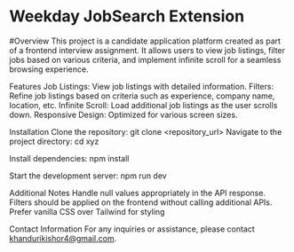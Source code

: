 # Weekday JobSearch Extension
#Overview
This project is a candidate application platform created as part of a frontend interview assignment. It allows users to view job listings, filter jobs based on various criteria, and implement infinite scroll for a seamless browsing experience.

Features
Job Listings: View job listings with detailed information.
Filters: Refine job listings based on criteria such as experience, company name, location, etc.
Infinite Scroll: Load additional job listings as the user scrolls down.
Responsive Design: Optimized for various screen sizes.

Installation
Clone the repository:
git clone <repository_url>
Navigate to the project directory:
cd xyz

Install dependencies:
npm install

Start the development server:
npm run dev

Additional Notes
Handle null values appropriately in the API response.
Filters should be applied on the frontend without calling additional APIs.
Prefer vanilla CSS over Tailwind for styling

Contact Information
For any inquiries or assistance, please contact khandurikishor4@gmail.com.


